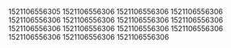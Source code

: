 1521106556305
1521106556306
1521106556306
1521106556306
1521106556306
1521106556306
1521106556306
1521106556306
1521106556306
1521106556306
1521106556306
1521106556306
1521106556306
1521106556306
1521106556306